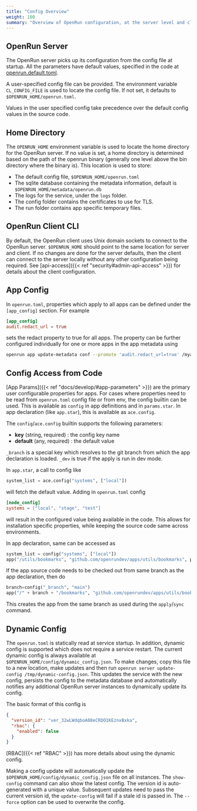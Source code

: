 ```yaml
---
title: "Config Overview"
weight: 100
summary: "Overview of OpenRun configuration, at the server level and client level and the $OPENRUN_HOME location for files"
---
```


## OpenRun Server

The OpenRun server picks up its configuration from the config file at startup. All the parameters have default values, specified in the code at [openrun.default.toml](https://github.com/openrundev/openrun/blob/main/internal/system/openrun.default.toml).

A user-specified config file can be provided. The environment variable `CL_CONFIG_FILE` is used to locate the config file. If not set, it defaults to `$OPENRUN_HOME/openrun.toml`.

Values in the user specified config take precedence over the default config values in the source code.

## Home Directory

The `OPENRUN_HOME` environment variable is used to locate the home directory for the OpenRun server. If no value is set, a home directory is determined based on the path of the openrun binary (generally one level above the bin directory where the binary is). This location is used to store:

- The default config file, `$OPENRUN_HOME/openrun.toml`
- The sqlite database containing the metadata information, default is `$OPENRUN_HOME/metadata/openrun.db`
- The logs for the service, under the `logs` folder.
- The config folder contains the certificates to use for TLS.
- The run folder contains app specific temporary files.

## OpenRun Client CLI

By default, the OpenRun client uses Unix domain sockets to connect to the OpenRun server. `$OPENRUN_HOME` should point to the same location for server and client. If no changes are done for the server defaults, then the client can connect to the server locally without any other configuration being required. See [api-access]({{< ref "security#admin-api-access" >}}) for details about the client configuration.

## App Config

In `openrun.toml`, properties which apply to all apps can be defined under the `[app_config]` section. For example

```toml {filename="openrun.toml"}
[app_config]
audit.redact_url = true
```

sets the redact property to true for all apps. The property can be further configured individually for one or more apps in the app metadata using

```sh
openrun app update-metadata conf --promote 'audit.redact_url=true' /myapp
```

## Config Access from Code

[App Params]({{< ref "docs/develop/#app-parameters" >}}) are the primary user configurable properties for apps. For cases where properties need to be read from `openrun.toml` config file or from env, the config builtin can be used. This is available as `config` in app definitions and in `params.star`. In app declaration (like `app.star`), this is available as `ace.config`.

The `config`/`ace.config` builtin supports the following parameters:

- **key** (string, required) : the config key name
- **default** (any, required) : the default value

`_branch` is a special key which resolves to the git branch from which the app declaration is loaded. `_dev` is true if the apply is run in dev mode.

In `app.star`, a call to config like

```python {filename="app.star"}
system_list = ace.config("systems", ["local"])
```

will fetch the default value. Adding in `openrun.toml` config

```toml {filename="openrun.toml"}
[node_config]
systems = ["local", "stage", "test"]
```

will result in the configured value being available in the code. This allows for installation specific properties, while keeping the source code same across environments.

In app declaration, same can be accessed as

```python {filename="utils.star"}
system_list = config("systems", ["local"])
app("/utils/bookmarks", "github.com/openrundev/apps/utils/bookmarks", params={"systems"=systems_list})
```

If the app source code needs to be checked out from same branch as the app declaration, then do

```python {filename="apps.star"}
branch=config("_branch", "main")
app("/" + branch + "/bookmarks", "github.com/openrundev/apps/utils/bookmarks", git_branch=branch)
```

This creates the app from the same branch as used during the `apply`/`sync` command.

## Dynamic Config

The `openrun.toml` is statically read at service startup. In addition, dynamic config is supported which does not require a service restart. The current dynamic config is always available at `$OPENRUN_HOME/config/dynamic_config.json`. To make changes, copy this file to a new location, make updates and then run `openrun server update-config /tmp/dynamic-config.json`. This updates the service with the new config, persists the config to the metadata database and automatically notifies any additional OpenRun server instances to dynamically update its config.

The basic format of this config is

```json
{
  "version_id": "ver_32wLWdqboA08eCRDO1KEznxBxka",
  "rbac": {
    "enabled": false
  }
}
```

[RBAC]({{< ref "RBAC" >}}) has more details about using the dynamic config.

Making a config update will automatically update the `$OPENRUN_HOME/config/dynamic_config.json` file on all instances. The `show-config` command can also show the latest config. The version id is auto-generated with a unique value. Subsequent updates need to pass the current version id, the `update-config` will fail if a stale id is passed in. The `--force` option can be used to overwrite the config.
